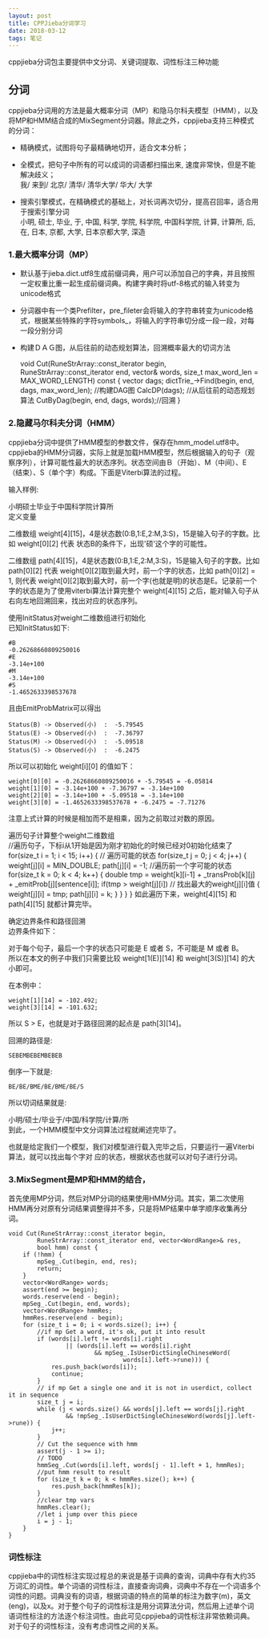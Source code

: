 ```yaml
---
layout: post
title: CPPJieba分词学习
date: 2018-03-12
tags: 笔记    
---
```


cppjieba分词包主要提供中文分词、关键词提取、词性标注三种功能

## 分词

cppjieba分词用的方法是最大概率分词（MP）和隐马尔科夫模型（HMM），以及将MP和HMM结合成的MixSegment分词器。除此之外，cppjieba支持三种模式的分词：

* 精确模式，试图将句子最精确地切开，适合文本分析；  
* 全模式，把句子中所有的可以成词的词语都扫描出来, 速度非常快，但是不能解决歧义；  
    我/ 来到/ 北京/ 清华/ 清华大学/ 华大/ 大学

* 搜索引擎模式，在精确模式的基础上，对长词再次切分，提高召回率，适合用于搜索引擎分词  
    小明, 硕士, 毕业, 于, 中国, 科学, 学院, 科学院, 中国科学院, 计算, 计算所, 后, 在, 日本, 京都, 大学, 日本京都大学, 深造

### 1.最大概率分词（MP）

* 默认基于jieba.dict.utf8生成前缀词典，用户可以添加自己的字典，并且按照一定权重比重一起生成前缀词典。构建字典时将utf-8格式的输入转变为unicode格式
* 分词器中有一个类Prefilter，pre_fileter会将输入的字符串转变为unicode格式，根据某些特殊的字符symbols_，将输入的字符串切分成一段一段，对每一段分别分词
* 构建ＤＡＧ图，从后往前的动态规划算法，回溯概率最大的切词方法


     void Cut(RuneStrArray::const_iterator begin,
            RuneStrArray::const_iterator end, vector<WordRange>& words,
            size_t max_word_len = MAX_WORD_LENGTH) const {
        vector<Dag> dags;
        dictTrie_->Find(begin, end, dags, max_word_len);  //构建DAG图
        CalcDP(dags);  //从后往前的动态规划算法
        CutByDag(begin, end, dags, words);//回溯
    }

### 2.隐藏马尔科夫分词（HMM）

cppjieba分词中提供了HMM模型的参数文件，保存在hmm_model.utf8中。cppjieba的HMM分词器，实际上就是加载HMM模型，然后根据输入的句子（观察序列），计算可能性最大的状态序列。状态空间由Ｂ（开始）、M（中间）、E（结束）、S（单个字）构成。下面是Viterbi算法的过程。  

输入样例:  

小明硕士毕业于中国科学院计算所  
定义变量  

二维数组 weight[4][15]，4是状态数(0:B,1:E,2:M,3:S)，15是输入句子的字数。比如 weight[0][2] 代表 状态B的条件下，出现'硕'这个字的可能性。  

二维数组 path[4][15]，4是状态数(0:B,1:E,2:M,3:S)，15是输入句子的字数。比如 path[0][2] 代表 weight[0][2]取到最大时，前一个字的状态，比如 path[0][2] = 1, 则代表 weight[0][2]取到最大时，前一个字(也就是明)的状态是E。记录前一个字的状态是为了使用viterbi算法计算完整个 weight[4][15] 之后，能对输入句子从右向左地回溯回来，找出对应的状态序列。

使用InitStatus对weight二维数组进行初始化  
已知InitStatus如下:  

    #B  
    -0.26268660809250016  
    #E  
    -3.14e+100  
    #M  
    -3.14e+100  
    #S  
    -1.4652633398537678  
且由EmitProbMatrix可以得出  

    Status(B) -> Observed(小)  :  -5.79545  
    Status(E) -> Observed(小)  :  -7.36797  
    Status(M) -> Observed(小)  :  -5.09518  
    Status(S) -> Observed(小)  :  -6.2475  
所以可以初始化 weight[i][0] 的值如下：  

    weight[0][0] = -0.26268660809250016 + -5.79545 = -6.05814  
    weight[1][0] = -3.14e+100 + -7.36797 = -3.14e+100  
    weight[2][0] = -3.14e+100 + -5.09518 = -3.14e+100  
    weight[3][0] = -1.4652633398537678 + -6.2475 = -7.71276  
注意上式计算的时候是相加而不是相乘，因为之前取过对数的原因。  

遍历句子计算整个weight二维数组  
//遍历句子，下标i从1开始是因为刚才初始化的时候已经对0初始化结束了  
    for(size_t i = 1; i < 15; i++)
    {
        // 遍历可能的状态
        for(size_t j = 0; j < 4; j++) 
        {
            weight[j][i] = MIN_DOUBLE;
            path[j][i] = -1;
            //遍历前一个字可能的状态
            for(size_t k = 0; k < 4; k++)
            {
                double tmp = weight[k][i-1] + _transProb[k][j] + _emitProb[j][sentence[i]];
                if(tmp > weight[j][i]) // 找出最大的weight[j][i]值
                {
                    weight[j][i] = tmp;
                    path[j][i] = k;
                }
            }
        }
    }
如此遍历下来，weight[4][15] 和 path[4][15] 就都计算完毕。  

确定边界条件和路径回溯  
边界条件如下：  

对于每个句子，最后一个字的状态只可能是 E 或者 S，不可能是 M 或者 B。  
所以在本文的例子中我们只需要比较 weight[1(E)][14] 和 weight[3(S)][14] 的大小即可。  

在本例中：  

    weight[1][14] = -102.492;
    weight[3][14] = -101.632;
所以 S > E，也就是对于路径回溯的起点是 path[3][14]。  

回溯的路径是:  

    SEBEMBEBEMBEBEB  
倒序一下就是:  

    BE/BE/BME/BE/BME/BE/S
所以切词结果就是:  

小明/硕士/毕业于/中国/科学院/计算/所  
到此，一个HMM模型中文分词算法过程就阐述完毕了。  

也就是给定我们一个模型，我们对模型进行载入完毕之后，只要运行一遍Viterbi算法，就可以找出每个字对  应的状态，根据状态也就可以对句子进行分词。  

### 3.MixSegment是MP和HMM的结合，

首先使用MP分词，然后对MP分词的结果使用HMM分词。其实，第二次使用HMM再分对原有分词结果调整得并不多，只是将MP结果中单字顺序收集再分词。
    
    void Cut(RuneStrArray::const_iterator begin,
            RuneStrArray::const_iterator end, vector<WordRange>& res,
            bool hmm) const {
        if (!hmm) {
            mpSeg_.Cut(begin, end, res);
            return;
        }
        vector<WordRange> words;
        assert(end >= begin);
        words.reserve(end - begin);
        mpSeg_.Cut(begin, end, words);
        vector<WordRange> hmmRes;
        hmmRes.reserve(end - begin);
        for (size_t i = 0; i < words.size(); i++) {
            //if mp Get a word, it's ok, put it into result
            if (words[i].left != words[i].right
                    || (words[i].left == words[i].right
                            && mpSeg_.IsUserDictSingleChineseWord(
                                    words[i].left->rune))) {
                res.push_back(words[i]);
                continue;
            }
            // if mp Get a single one and it is not in userdict, collect it in sequence
            size_t j = i;
            while (j < words.size() && words[j].left == words[j].right
                    && !mpSeg_.IsUserDictSingleChineseWord(words[j].left->rune)) {
                j++;
            }
            // Cut the sequence with hmm
            assert(j - 1 >= i);
            // TODO
            hmmSeg_.Cut(words[i].left, words[j - 1].left + 1, hmmRes);
            //put hmm result to result
            for (size_t k = 0; k < hmmRes.size(); k++) {
                res.push_back(hmmRes[k]);
            }
            //clear tmp vars
            hmmRes.clear();
            //let i jump over this piece
            i = j - 1;
        }
    }

### 词性标注

cppjieba中的词性标注实现过程总的来说是基于词典的查询，词典中存有大约35万词汇的词性。单个词语的词性标注，直接查询词典，词典中不存在一个词语多个词性的问题。词典没有的词语，根据词语的特点的简单的标注为数字(m)，英文(eng)，以及x。对于整个句子的词性标注是用分词算法分词，然后用上述单个词语词性标注的方法逐个标注词性。由此可见cppjieba的词性标注非常依赖词典。对于句子的词性标注，没有考虑词性之间的关系。

 




